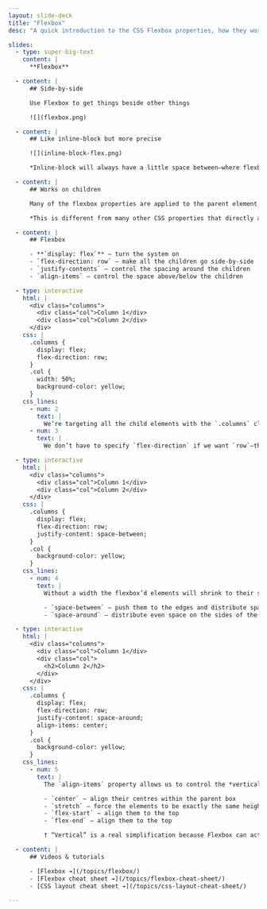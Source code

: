 ```yaml
---
layout: slide-deck
title: "Flexbox"
desc: "A quick introduction to the CSS Flexbox properties, how they work and what they do."

slides:
  - type: super-big-text
    content: |
      **Flexbox**

  - content: |
      ## Side-by-side

      Use Flexbox to get things beside other things

      ![](flexbox.png)

  - content: |
      ## Like inline-block but more precise

      ![](inline-block-flex.png)

      *Inline-block will always have a little space between—where flexboxes can touch.*

  - content: |
      ## Works on children

      Many of the flexbox properties are applied to the parent element, but affect the child elements.

      *This is different from many other CSS properties that directly affect the selected element.*

  - content: |
      ## Flexbox

      - **`display: flex`** — turn the system on
      - `flex-direction: row` — make all the children go side-by-side
      - `justify-contents` — control the spacing around the children
      - `align-items` — control the space above/below the children

  - type: interactive
    html: |
      <div class="columns">
        <div class="col">Column 1</div>
        <div class="col">Column 2</div>
      </div>
    css: |
      .columns {
        display: flex;
        flex-direction: row;
      }
      .col {
        width: 50%;
        background-color: yellow;
      }
    css_lines:
      - num: 2
        text: |
          We’re targeting all the child elements with the `.columns` class and applying a flexbox layout to them.
      - num: 3
        text: |
          We don’t have to specify `flex-direction` if we want `row`—that’s the default. I’ve added it here just be more explicit.

  - type: interactive
    html: |
      <div class="columns">
        <div class="col">Column 1</div>
        <div class="col">Column 2</div>
      </div>
    css: |
      .columns {
        display: flex;
        flex-direction: row;
        justify-content: space-between;
      }
      .col {
        background-color: yellow;
      }
    css_lines:
      - num: 4
        text: |
          Without a width the flexbox’d elements will shrink to their smallest size. We can control how they are arranged using the `justify-content` property.

          - `space-between` — push them to the edges and distribute space between them evenly
          - `space-around` — distribute even space on the sides of the boxes, meaning they will no longer touch the edges

  - type: interactive
    html: |
      <div class="columns">
        <div class="col">Column 1</div>
        <div class="col">
          <h2>Column 2</h2>
        </div>
      </div>
    css: |
      .columns {
        display: flex;
        flex-direction: row;
        justify-content: space-around;
        align-items: center;
      }
      .col {
        background-color: yellow;
      }
    css_lines:
      - num: 5
        text: |
          The `align-items` property allows us to control the *vertical†* alignment of the elements in a row.

          - `center` — align their centres within the parent box
          - `stretch` — force the elements to be exactly the same height
          - `flex-start` — align them to the top
          - `flex-end` — align them to the top

          † “Vertical” is a real simplification because Flexbox can actually work vertically too, so `align-items` technically works on the “cross axis” of the flex container. [Learn more about flexbox axes ➔](/topics/flexbox/#flexbox-axes)

  - content: |
      ## Videos & tutorials

      - [Flexbox ➔](/topics/flexbox/)
      - [Flexbox cheat sheet ➔](/topics/flexbox-cheat-sheet/)
      - [CSS layout cheat sheet ➔](/topics/css-layout-cheat-sheet/)

---
```

